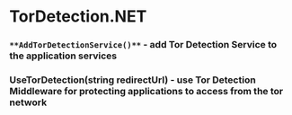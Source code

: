 # TorDetection.NET
### ``**AddTorDetectionService()**`` - add Tor Detection Service to the application services
### **UseTorDetection(string redirectUrl)** - use Tor Detection Middleware for protecting applications to access from the tor network
